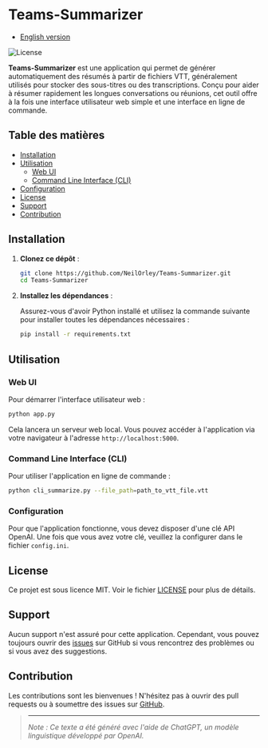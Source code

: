 # Teams-Summarizer

- [English version](README.md)

![License](https://img.shields.io/badge/License-MIT-blue.svg)

**Teams-Summarizer** est une application qui permet de générer automatiquement des résumés à partir de fichiers VTT, généralement utilisés pour stocker des sous-titres ou des transcriptions. Conçu pour aider à résumer rapidement les longues conversations ou réunions, cet outil offre à la fois une interface utilisateur web simple et une interface en ligne de commande.

## Table des matières

- [Installation](#installation)
- [Utilisation](#utilisation)
  - [Web UI](#web-ui)
  - [Command Line Interface (CLI)](#command-line-interface-cli)
- [Configuration](#configuration)
- [License](#license)
- [Support](#support)
- [Contribution](#contribution)

## Installation

1. **Clonez ce dépôt** :
   
   ```bash
   git clone https://github.com/NeilOrley/Teams-Summarizer.git
   cd Teams-Summarizer
   ```

2. **Installez les dépendances** :
   
   Assurez-vous d'avoir Python installé et utilisez la commande suivante pour installer toutes les dépendances nécessaires :

   ```bash
   pip install -r requirements.txt
   ```

## Utilisation

### Web UI

Pour démarrer l'interface utilisateur web :

```bash
python app.py
```

Cela lancera un serveur web local. Vous pouvez accéder à l'application via votre navigateur à l'adresse `http://localhost:5000`.

### Command Line Interface (CLI)

Pour utiliser l'application en ligne de commande :

```bash
python cli_summarize.py --file_path=path_to_vtt_file.vtt
```

### Configuration

Pour que l'application fonctionne, vous devez disposer d'une clé API OpenAI. Une fois que vous avez votre clé, veuillez la configurer dans le fichier `config.ini`.

## License

Ce projet est sous licence MIT. Voir le fichier [LICENSE](LICENSE) pour plus de détails.

## Support

Aucun support n'est assuré pour cette application. Cependant, vous pouvez toujours ouvrir des [issues](https://github.com/NeilOrley/Teams-Summarizer/issues) sur GitHub si vous rencontrez des problèmes ou si vous avez des suggestions.

## Contribution

Les contributions sont les bienvenues ! N'hésitez pas à ouvrir des pull requests ou à soumettre des issues sur [GitHub](https://github.com/NeilOrley/Teams-Summarizer).

> ---
>
> _Note : Ce texte a été généré avec l'aide de ChatGPT, un modèle linguistique développé par OpenAI._